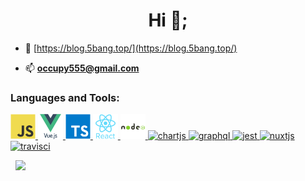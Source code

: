 <h1 align="center">Hi 👋;</h1>

- 📝  [https://blog.5bang.top/](https://blog.5bang.top/)

- 📫  **occupy555@gmail.com**


<h3 align="left">Languages and Tools:</h3>
<p align="left"> <a href="https://developer.mozilla.org/en-US/docs/Web/JavaScript" target="_blank"> <img src="https://raw.githubusercontent.com/devicons/devicon/master/icons/javascript/javascript-original.svg" alt="javascript" width="40" height="40"/> </a><a href="https://vuejs.org/" target="_blank"> <img src="https://raw.githubusercontent.com/devicons/devicon/master/icons/vuejs/vuejs-original-wordmark.svg" alt="vuejs" width="40" height="40"/> </a> <a href="https://www.typescriptlang.org/" target="_blank"> <img src="https://raw.githubusercontent.com/devicons/devicon/master/icons/typescript/typescript-original.svg" alt="typescript" width="40" height="40"/> </a> <a href="https://reactjs.org/" target="_blank"> <img src="https://raw.githubusercontent.com/devicons/devicon/master/icons/react/react-original-wordmark.svg" alt="react" width="40" height="40"/> </a><a href="https://nodejs.org" target="_blank"> <img src="https://raw.githubusercontent.com/devicons/devicon/master/icons/nodejs/nodejs-original-wordmark.svg" alt="nodejs" width="40" height="40"/> </a><a href="https://www.chartjs.org" target="_blank"> <img src="https://www.chartjs.org/media/logo-title.svg" alt="chartjs" width="40" height="40"/> </a> <a href="https://graphql.org" target="_blank"> <img src="https://www.vectorlogo.zone/logos/graphql/graphql-icon.svg" alt="graphql" width="40" height="40"/> </a><a href="https://jestjs.io" target="_blank"> <img src="https://www.vectorlogo.zone/logos/jestjsio/jestjsio-icon.svg" alt="jest" width="40" height="40"/> </a> <a href="https://nuxtjs.org/" target="_blank"> <img src="https://www.vectorlogo.zone/logos/nuxtjs/nuxtjs-icon.svg" alt="nuxtjs" width="40" height="40"/> </a><a href="https://travis-ci.org" target="_blank"> <img src="https://www.vectorlogo.zone/logos/travis-ci/travis-ci-icon.svg" alt="travisci" width="40" height="40"/> </a></p>

<p>&nbsp;
  <picture>
    <source
      srcset="https://github-readme-stats-occupy5.vercel.app/api?username=occupy5&hide=contribs,issues&show_icons=true&locale=en&count_private=true&theme=algolia"
      media="(prefers-color-scheme: dark)"
    />
    <source
      srcset="https://github-readme-stats-occupy5.vercel.app/api?username=occupy5&hide=contribs,issues&show_icons=true&locale=en&count_private=true&theme=buefy"
      media="(prefers-color-scheme: light), (prefers-color-scheme: no-preference)"
    />
    <img src="https://github-readme-stats-occupy5.vercel.app/api?username=occupy5&hide=contribs,issues&show_icons=true&locale=en&count_private=true" />
  </picture>
</p>

